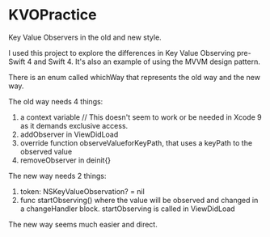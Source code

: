 # KVOPractice
Key Value Observers in the old and new style.

I used this project to explore the differences in Key Value Observing pre-Swift 4 and Swift 4.
It's also an example of using the MVVM design pattern.

There is an enum called whichWay that represents the old way and the new way.

The old way needs 4 things:
1. a context variable // This doesn't seem to work or be needed in Xcode 9 as it demands exclusive access.
2. addObserver in ViewDidLoad
3. override function observeValueforKeyPath, that uses a keyPath to the observed value
4. removeObserver in deinit{}

The new way needs 2 things:
1. token: NSKeyValueObservation? = nil
2. func startObserving() where the value will be observed and changed in a changeHandler block. 
startObserving is called in ViewDidLoad

The new way seems much easier and direct.
